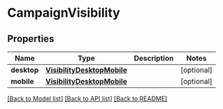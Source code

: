 # CampaignVisibility

## Properties
Name | Type | Description | Notes
------------ | ------------- | ------------- | -------------
**desktop** | [**VisibilityDesktopMobile**](VisibilityDesktopMobile.md) |  | [optional] 
**mobile** | [**VisibilityDesktopMobile**](VisibilityDesktopMobile.md) |  | [optional] 

[[Back to Model list]](../README.md#documentation-for-models) [[Back to API list]](../README.md#documentation-for-api-endpoints) [[Back to README]](../README.md)

